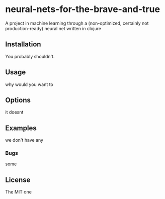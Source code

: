# neural-nets-for-the-brave-and-true

A project in machine learning through a (non-optimized, certainly not production-ready) neural net written in clojure

## Installation

You probably shouldn't.

## Usage

why would you want to

## Options

it doesnt

## Examples

we don't have any

### Bugs

some

## License

The MIT one
